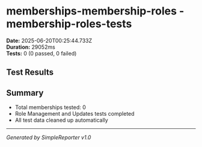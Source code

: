 # memberships-membership-roles - membership-roles-tests

**Date:** 2025-06-20T00:25:44.733Z  
**Duration:** 29052ms  
**Tests:** 0 (0 passed, 0 failed)

## Test Results



## Summary

- Total memberships tested: 0
- Role Management and Updates tests completed
- All test data cleaned up automatically

---
*Generated by SimpleReporter v1.0*
